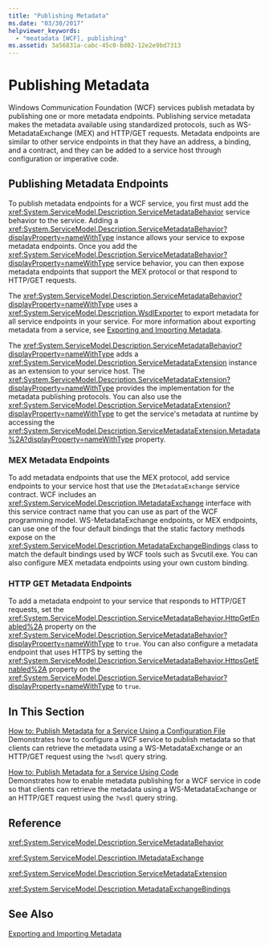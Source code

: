 ```yaml
---
title: "Publishing Metadata"
ms.date: "03/30/2017"
helpviewer_keywords: 
  - "meatadata [WCF], publishing"
ms.assetid: 3a56831a-cabc-45c0-bd02-12e2e9bd7313
---
```

# Publishing Metadata
Windows Communication Foundation (WCF) services publish metadata by publishing one or more metadata endpoints. Publishing service metadata makes the metadata available using standardized protocols, such as WS-MetadataExchange (MEX) and HTTP/GET requests. Metadata endpoints are similar to other service endpoints in that they have an address, a binding, and a contract, and they can be added to a service host through configuration or imperative code.  
  
## Publishing Metadata Endpoints  
 To publish metadata endpoints for a WCF service, you first must add the <xref:System.ServiceModel.Description.ServiceMetadataBehavior> service behavior to the service. Adding a <xref:System.ServiceModel.Description.ServiceMetadataBehavior?displayProperty=nameWithType> instance allows your service to expose metadata endpoints. Once you add the <xref:System.ServiceModel.Description.ServiceMetadataBehavior?displayProperty=nameWithType> service behavior, you can then expose metadata endpoints that support the MEX protocol or that respond to HTTP/GET requests.  
  
 The <xref:System.ServiceModel.Description.ServiceMetadataBehavior?displayProperty=nameWithType> uses a <xref:System.ServiceModel.Description.WsdlExporter> to export metadata for all service endpoints in your service. For more information about exporting metadata from a service, see [Exporting and Importing Metadata](../../../../docs/framework/wcf/feature-details/exporting-and-importing-metadata.md).  
  
 The <xref:System.ServiceModel.Description.ServiceMetadataBehavior?displayProperty=nameWithType> adds a <xref:System.ServiceModel.Description.ServiceMetadataExtension> instance as an extension to your service host. The <xref:System.ServiceModel.Description.ServiceMetadataExtension?displayProperty=nameWithType> provides the implementation for the metadata publishing protocols. You can also use the <xref:System.ServiceModel.Description.ServiceMetadataExtension?displayProperty=nameWithType> to get the service's metadata at runtime by accessing the <xref:System.ServiceModel.Description.ServiceMetadataExtension.Metadata%2A?displayProperty=nameWithType> property.  
  
### MEX Metadata Endpoints  
 To add metadata endpoints that use the MEX protocol, add service endpoints to your service host that use the `IMetadataExchange` service contract. WCF includes an <xref:System.ServiceModel.Description.IMetadataExchange> interface with this service contract name that you can use as part of the WCF programming model. WS-MetadataExchange endpoints, or MEX endpoints, can use one of the four default bindings that the static factory methods expose on the <xref:System.ServiceModel.Description.MetadataExchangeBindings> class to match the default bindings used by WCF tools such as Svcutil.exe. You can also configure MEX metadata endpoints using your own custom binding.  
  
### HTTP GET Metadata Endpoints  
 To add a metadata endpoint to your service that responds to HTTP/GET requests, set the <xref:System.ServiceModel.Description.ServiceMetadataBehavior.HttpGetEnabled%2A> property on the <xref:System.ServiceModel.Description.ServiceMetadataBehavior?displayProperty=nameWithType> to `true`. You can also configure a metadata endpoint that uses HTTPS by setting the <xref:System.ServiceModel.Description.ServiceMetadataBehavior.HttpsGetEnabled%2A> property on the <xref:System.ServiceModel.Description.ServiceMetadataBehavior?displayProperty=nameWithType> to `true`.  
  
## In This Section  
 [How to: Publish Metadata for a Service Using a Configuration File](../../../../docs/framework/wcf/feature-details/how-to-publish-metadata-for-a-service-using-a-configuration-file.md)  
 Demonstrates how to configure a WCF service to publish metadata so that clients can retrieve the metadata using a WS-MetadataExchange or an HTTP/GET request using the `?wsdl` query string.  
  
 [How to: Publish Metadata for a Service Using Code](../../../../docs/framework/wcf/feature-details/how-to-publish-metadata-for-a-service-using-code.md)  
 Demonstrates how to enable metadata publishing for a WCF service in code so that clients can retrieve the metadata using a WS-MetadataExchange or an HTTP/GET request using the `?wsdl` query string.  
  
## Reference  
 <xref:System.ServiceModel.Description.ServiceMetadataBehavior>  
  
 <xref:System.ServiceModel.Description.IMetadataExchange>  
  
 <xref:System.ServiceModel.Description.ServiceMetadataExtension>  
  
 <xref:System.ServiceModel.Description.MetadataExchangeBindings>  
  
## See Also  
 [Exporting and Importing Metadata](../../../../docs/framework/wcf/feature-details/exporting-and-importing-metadata.md)
